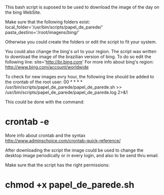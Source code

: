 This bash script is suposed to be used to download the image of the day on the bing WebSite.

Make sure that the following folders exist:
local_folder='/usr/bin/scripts/papel_de_parede/'
pasta_destino='/root/imagens/bing/'

Otherwise you could create the folders or edit the script to fit your system.

You could also change the bing's url to your region. The script was written to download the image of the brazilian version of bing. To do so edit the following line:
site='http://br.bing.com'
For more info about bing's region: http://www.bing.com/account/worldwide

To check for new images evry hour, the following line should be added to the crontab of the root user:
00 * * * * /usr/bin/scripts/papel_de_parede/papel_de_parede.sh >> /usr/bin/scripts/papel_de_parede/papel_de_parede.log 2>&1

This could be done with the command:
# crontab -e
More info about crontab and the syntax http://www.adminschoice.com/crontab-quick-reference/

After downloading the script the image could be used to change the desktop image periodically or in every login, and also to be send thru email.

Make sure that the script has the right permissions:
# chmod +x papel_de_parede.sh
